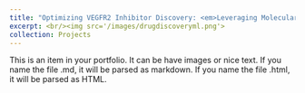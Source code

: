 ```yaml
---
title: "Optimizing VEGFR2 Inhibitor Discovery: <em>Leveraging Molecular Descriptors for Streamlined Drug Development</em>"
excerpt: <br/><img src='/images/drugdiscoveryml.png'>
collection: Projects
---
```


This is an item in your portfolio. It can be have images or nice text. If you name the file .md, it will be parsed as markdown. If you name the file .html, it will be parsed as HTML.
